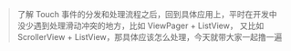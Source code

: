 >了解 Touch 事件的分发和处理流程之后，回到具体应用上，平时在开发中没少遇到处理滑动冲突的地方，比如 ViewPager + ListView， 又比如 ScrollerView + ListView，那具体应该怎么处理，今天就带大家一起撸一遍
